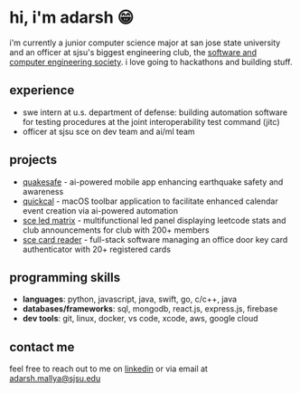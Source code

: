 # hi, i'm adarsh 😁

<!--
**adarshm11/adarshm11** is a ✨ _special_ ✨ repository because its `README.md` (this file) appears on your GitHub profile.

Here are some ideas to get you started:

- 🔭 I’m currently working on ...
- 🌱 I’m currently learning ...
- 👯 I’m looking to collaborate on ...
- 🤔 I’m looking for help with ...
- 💬 Ask me about ...
- 📫 How to reach me: ...
- 😄 Pronouns: ...
- ⚡ Fun fact: ...
-->
i'm currently a junior computer science major at san jose state university and an officer at sjsu's biggest engineering club, the [software and computer engineering society](https://github.com/SCE-Development). i love going to hackathons and building stuff. 

## experience
- swe intern at u.s. department of defense: building automation software for testing procedures at the joint interoperability test command (jitc)
- officer at sjsu sce on dev team and ai/ml team

## projects

- [quakesafe](https://github.com/adarshm11/QuakeSafe) - ai-powered mobile app enhancing earthquake safety and awareness
- [quickcal](https://github.com/adarshm11/QuickCal) - macOS toolbar application to facilitate enhanced calendar event creation via ai-powered automation
- [sce led matrix](https://github.com/SCE-Development/LedMatrix) - multifunctional led panel displaying leetcode stats and club announcements for club with 200+ members
- [sce card reader](https://github.com/SCE-Development/RFID-door-lock) - full-stack software managing an office door key card authenticator with 20+ registered cards

## programming skills
- **languages**: python, javascript, java, swift, go, c/c++, java
- **databases/frameworks**: sql, mongodb, react.js, express.js, firebase
- **dev tools**: git, linux, docker, vs code, xcode, aws, google cloud

## contact me
feel free to reach out to me on [linkedin](https://linkedin.com/in/adarshm11) or via email at adarsh.mallya@sjsu.edu
